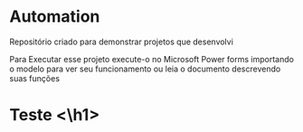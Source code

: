 # Automation
Repositório criado para demonstrar projetos que desenvolvi
<p>
 Para Executar esse projeto execute-o no Microsoft Power forms importando o modelo para ver seu funcionamento ou leia o documento descrevendo suas funções
<h1>
 Teste
 <\h1>
